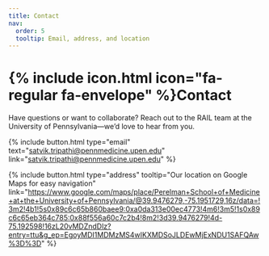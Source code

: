 ```yaml
---
title: Contact
nav:
  order: 5
  tooltip: Email, address, and location
---
```


# {% include icon.html icon="fa-regular fa-envelope" %}Contact

Have questions or want to collaborate? Reach out to the RAIL team at the University of Pennsylvania—we’d love to hear from you.

{%
  include button.html
  type="email"
  text="satvik.tripathi@pennmedicine.upen.edu"
  link="satvik.tripathi@pennmedicine.upen.edu"
%}
<!-- {%
  include button.html
  type="phone"
  text="(555) 867-5309"
  link="+1-555-867-5309"
%} -->
{%
  include button.html
  type="address"
  tooltip="Our location on Google Maps for easy navigation"
  link="https://www.google.com/maps/place/Perelman+School+of+Medicine+at+the+University+of+Pennsylvania/@39.9476279,-75.1951729,16z/data=!3m2!4b1!5s0x89c6c65b860baee9:0xa0da313e00ec4773!4m6!3m5!1s0x89c6c65eb364c785:0x88f556a60c7c2b4!8m2!3d39.9476279!4d-75.192598!16zL20vMDZndDlz?entry=ttu&g_ep=EgoyMDI1MDMzMS4wIKXMDSoJLDEwMjExNDU1SAFQAw%3D%3D"
%}

